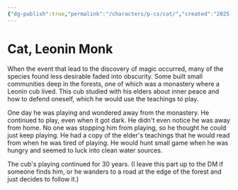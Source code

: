 ```yaml
---
{"dg-publish":true,"permalink":"/characters/p-cs/cat/","created":"2025-05-12T18:46:47.181-07:00","updated":"2024-12-07T09:38:52.000-08:00"}
---
```



# Cat, Leonin Monk
When the event that lead to the discovery of magic occurred, many of the species found less desirable faded into obscurity. Some built small communities deep in the forests, one of which was a monastery where a Leonin cub lived. This cub studied with his elders about inner peace and how to defend oneself, which he would use the teachings to play. 


One day he was playing and wondered away from the monastery. He continued to play, even when it got dark. He didn't even notice he was away from home. No one was stopping him from playing, so he thought he could just keep playing. He had a copy of the elder's teachings that he would read from when he was tired of playing. He would hunt small game when he was hungry and seemed to luck into clean water sources.


The cub's playing continued for 30 years. (I leave this part up to the DM if someone finds him, or he wanders to a road at the edge of the forest and just decides to follow it.)